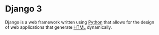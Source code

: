 # Django 3
Django is a web framework written using [Python](/wiki/Python) that allows for the design of web applications that generate [HTML](/wiki/HTML) dynamically.